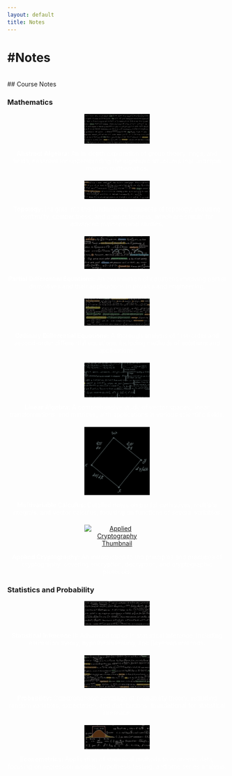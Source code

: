 ```yaml
---
layout: default
title: Notes
---
```


<div class="center">
    <h1>#Notes</h1>
</div>
<br>
## Course Notes

### Mathematics

<div class="course-note">
    <a href="/assets/files/Abstract_Algebra.pdf">
        <img src="/assets/images/thumbnails/Abstract_Algebra_thumbnail.jpg" alt="Abstract Algebra Thumbnail">
    </a>
    <p class="white-text"><strong>Abstract Algebra:</strong> An in-depth exploration of group theory, rings, and fields, essential for understanding the algebraic structures that underpin modern mathematics.</p>
</div>

<div class="course-note">
    <a href="/assets/files/Topology.pdf">
        <img src="/assets/images/thumbnails/Topology_thumbnail.jpg" alt="Topology Thumbnail">
    </a>
    <p class="white-text"><strong>Topology:</strong> Insights into the fundamental concepts of topology, including continuity, compactness, and connectedness, which are crucial for advanced mathematical studies.</p>
</div>

<div class="course-note">
    <a href="/assets/files/Partial_Differential_Equations.pdf">
        <img src="/assets/images/thumbnails/Partial_Differential_Equations_thumbnail.jpg" alt="Partial Differential Equations Thumbnail">
    </a>
    <p class="white-text"><strong>Partial Differential Equations:</strong> An examination of equations involving partial derivatives and their applications in physics and engineering.</p>
</div>

<div class="course-note">
    <a href="/assets/files/Ordinary_Differential_Equations.pdf">
        <img src="/assets/images/thumbnails/Ordinary_Differential_Equations_thumbnail.jpg" alt="Ordinary Differential Equations Thumbnail">
    </a>
    <p class="white-text"><strong>Ordinary Differential Equations:</strong> A thorough analysis of first-order and second-order differential equations, including methods of solutions and applications.</p>
</div>

<div class="course-note">
    <a href="/assets/files/Linear_Algebra.pdf">
        <img src="/assets/images/thumbnails/Linear_Algebra_thumbnail.jpg" alt="Linear Algebra Thumbnail">
    </a>
    <p class="white-text"><strong>Linear Algebra:</strong> A comprehensive study of vector spaces, linear transformations, and matrices, with applications in various scientific fields.</p>
</div>

<div class="course-note">
    <a href="/assets/files/Multivariable_Calculus.pdf">
        <img src="/assets/images/thumbnails/Multivariable_Calculus_thumbnail.jpg" alt="Multivariable Calculus Thumbnail">
    </a>
    <p class="white-text"><strong>Multivariable Calculus:</strong> Detailed notes on partial derivatives, multiple integrals, and vector calculus, focusing on functions of several variables.</p>
</div>

<div class="course-note">
    <a href="/assets/files/Applied_Cyrptography.pdf">
        <img src="/assets/images/thumbnails/Applied_Cyrptography_thumbnail.jpg" alt="Applied Cryptography Thumbnail">
    </a>
    <p class="white-text"><strong>Applied Cryptography:</strong> An introduction to the principles and practices of cryptography, covering encryption, decryption, and cryptographic protocols.</p>
</div>

### Statistics and Probability

<div class="course-note">
    <a href="/assets/files/Statistical_InferenceII.pdf">
        <img src="/assets/images/thumbnails/Statistical_InferenceII_thumbnail.jpg" alt="Statistical Inference II Thumbnail">
    </a>
    <p class="white-text"><strong>Statistical Inference II:</strong> Advanced topics in statistical inference, including estimation theory, hypothesis testing, and Bayesian methods.</p>
</div>

<div class="course-note">
    <a href="/assets/files/Probability.pdf">
        <img src="/assets/images/thumbnails/Probability_thumbnail.jpg" alt="Probability Thumbnail">
    </a>
    <p class="white-text"><strong>Probability:</strong> Comprehensive coverage of probability theory, including random variables, expectation, and distributions, foundational for statistical inference.</p>
</div>

<div class="course-note">
    <a href="/assets/files/Econometrics.pdf">
        <img src="/assets/images/thumbnails/Econometrics_thumbnail.jpg" alt="Econometrics Thumbnail">
    </a>
    <p class="white-text"><strong>Econometrics:</strong> Application of statistical methods to economic data, focusing on regression models, hypothesis testing, and time series analysis.</p>
</div>

<style>
    .course-note {
        margin-bottom: 20px;
        text-align: center;
    }

    .course-note img {
        width: 150px;
        height: auto;
        display: block;
        margin: 0 auto 10px;
    }

    .white-text {
        color: #fff; /* White font for descriptions */
    }
</style>
